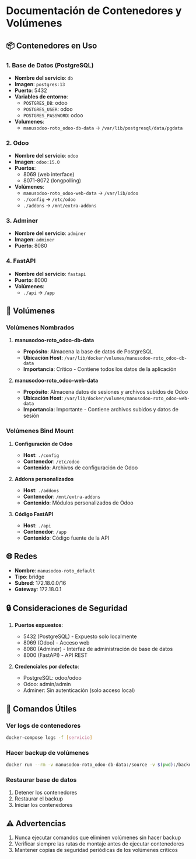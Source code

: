 # Documentación de Contenedores y Volúmenes

## 📦 Contenedores en Uso

### 1. Base de Datos (PostgreSQL)
- **Nombre del servicio**: `db`
- **Imagen**: `postgres:13`
- **Puerto**: 5432
- **Variables de entorno**:
  - `POSTGRES_DB`: odoo
  - `POSTGRES_USER`: odoo
  - `POSTGRES_PASSWORD`: odoo
- **Volumenes**:
  - `manusodoo-roto_odoo-db-data` → `/var/lib/postgresql/data/pgdata`

### 2. Odoo
- **Nombre del servicio**: `odoo`
- **Imagen**: `odoo:15.0`
- **Puertos**:
  - 8069 (web interface)
  - 8071-8072 (longpolling)
- **Volúmenes**:
  - `manusodoo-roto_odoo-web-data` → `/var/lib/odoo`
  - `./config` → `/etc/odoo`
  - `./addons` → `/mnt/extra-addons`

### 3. Adminer
- **Nombre del servicio**: `adminer`
- **Imagen**: `adminer`
- **Puerto**: 8080

### 4. FastAPI
- **Nombre del servicio**: `fastapi`
- **Puerto**: 8000
- **Volúmenes**:
  - `./api` → `/app`

## 💾 Volúmenes

### Volúmenes Nombrados
1. **manusodoo-roto_odoo-db-data**
   - **Propósito**: Almacena la base de datos de PostgreSQL
   - **Ubicación Host**: `/var/lib/docker/volumes/manusodoo-roto_odoo-db-data`
   - **Importancia**: Crítico - Contiene todos los datos de la aplicación

2. **manusodoo-roto_odoo-web-data**
   - **Propósito**: Almacena datos de sesiones y archivos subidos de Odoo
   - **Ubicación Host**: `/var/lib/docker/volumes/manusodoo-roto_odoo-web-data`
   - **Importancia**: Importante - Contiene archivos subidos y datos de sesión

### Volúmenes Bind Mount
1. **Configuración de Odoo**
   - **Host**: `./config`
   - **Contenedor**: `/etc/odoo`
   - **Contenido**: Archivos de configuración de Odoo

2. **Addons personalizados**
   - **Host**: `./addons`
   - **Contenedor**: `/mnt/extra-addons`
   - **Contenido**: Módulos personalizados de Odoo

3. **Código FastAPI**
   - **Host**: `./api`
   - **Contenedor**: `/app`
   - **Contenido**: Código fuente de la API

## 🌐 Redes
- **Nombre**: `manusodoo-roto_default`
- **Tipo**: bridge
- **Subred**: 172.18.0.0/16
- **Gateway**: 172.18.0.1

## 🔒 Consideraciones de Seguridad
1. **Puertos expuestos**:
   - 5432 (PostgreSQL) - Expuesto solo localmente
   - 8069 (Odoo) - Acceso web
   - 8080 (Adminer) - Interfaz de administración de base de datos
   - 8000 (FastAPI) - API REST

2. **Credenciales por defecto**:
   - PostgreSQL: odoo/odoo
   - Odoo: admin/admin
   - Adminer: Sin autenticación (solo acceso local)

## 🔄 Comandos Útiles

### Ver logs de contenedores
```bash
docker-compose logs -f [servicio]
```

### Hacer backup de volúmenes
```bash
docker run --rm -v manusodoo-roto_odoo-db-data:/source -v $(pwd):/backup alpine tar czf /backup/db-backup-$(date +%Y%m%d).tar.gz -C /source .
```

### Restaurar base de datos
1. Detener los contenedores
2. Restaurar el backup
3. Iniciar los contenedores

## ⚠️ Advertencias
1. Nunca ejecutar comandos que eliminen volúmenes sin hacer backup
2. Verificar siempre las rutas de montaje antes de ejecutar contenedores
3. Mantener copias de seguridad periódicas de los volúmenes críticos
